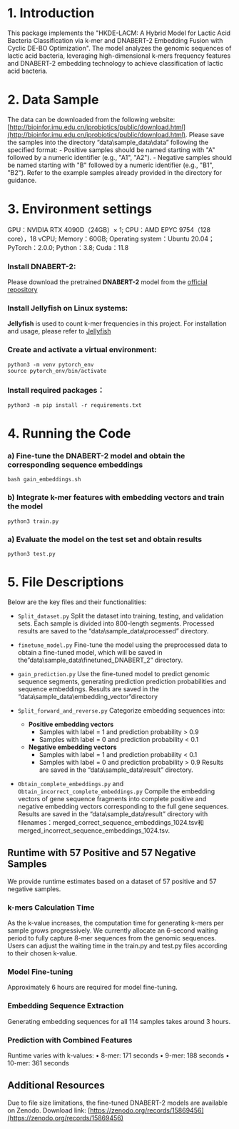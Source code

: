 # 1.  Introduction 
This package implements the "HKDE-LACM: A Hybrid Model for Lactic Acid Bacteria Classification via k-mer and DNABERT-2 Embedding Fusion with Cyclic DE-BO Optimization". The model analyzes the genomic sequences of lactic acid bacteria, leveraging high-dimensional k-mers frequency features and DNABERT-2 embedding technology to achieve classification of lactic acid bacteria.
    
# 2.  Data Sample 
The data can be downloaded from the following website:[http://bioinfor.imu.edu.cn/iprobiotics/public/download.html](http://bioinfor.imu.edu.cn/iprobiotics/public/download.html). Please save the samples into the directory “data\sample_data\data” following the specified format: 
	- Positive samples should be named starting with "A" followed by a numeric identifier (e.g., "A1", "A2"). 
	- Negative samples should be named starting with "B" followed by a numeric identifier (e.g., "B1", "B2").
 Refer to the example samples already provided in the directory for guidance.
    
# 3.  Environment settings 
GPU：NVIDIA RTX 4090D（24GB）× 1; CPU：AMD EPYC 9754（128 core），18 vCPU; Memory：60GB; Operating system：Ubuntu 20.04； PyTorch：2.0.0; Python：3.8; Cuda：11.8

### Install DNABERT-2:
Please download the pretrained **DNABERT-2** model from the [official repository](https://github.com/zhanglabtools/DNABERT2)

### Install Jellyfish on Linux systems:
**Jellyfish** is used to count k-mer frequencies in this project. For installation and usage, please refer to [Jellyfish](https://github.com/gmarcais/Jellyfish) 
### Create and activate a virtual environment:

```
python3 -m venv pytorch_env  
source pytorch_env/bin/activate
```

### Install required packages： 

```
python3 -m pip install -r requirements.txt
```

# 4.  Running the Code 
### a) Fine-tune the DNABERT-2 model and obtain the corresponding sequence embeddings
```
bash gain_embeddings.sh
```
### b) Integrate k-mer features with embedding vectors and train the model
```
python3 train.py
```
### a) Evaluate the model on the test set and obtain results
```
python3 test.py
```

# 5.  File Descriptions
Below are the key files and their functionalities:
- `Split_dataset.py`
Split the dataset into training, testing, and validation sets. Each sample is divided into 800-length segments. Processed results are saved to the “data\sample_data\processed” directory.

- `finetune_model.py`
Fine-tune the model using the preprocessed data to obtain a fine-tuned model, which will be saved in the”data\sample_data\finetuned_DNABERT_2” directory.

- `gain_prediction.py`
Use the fine-tuned model to predict genomic sequence segments, generating prediction prediction probabilities and sequence embeddings. Results are saved in the “data\sample_data\embedding_vector”directory

- `Split_forward_and_reverse.py`
Categorize embedding sequences into: 
	- **Positive embedding vectors**
 		- Samples with label = 1 and prediction probability > 0.9
  		- Samples with label = 0 and prediction probability < 0.1
	- **Negative embedding vectors**
		- Samples with label = 1 and prediction probability < 0.1
  		- Samples with label = 0 and prediction probability > 0.9
Results are saved in the “data\sample_data\result” directory.

- `Obtain_complete_embeddings.py` and `Obtain_incorrect_complete_embeddings.py`
Compile the embedding vectors of gene sequence fragments into complete positive and negative embedding vectors corresponding to the full gene sequences. Results are saved in the “data\sample_data\result” directory with filenames：merged_correct_sequence_embeddings_1024.tsv和merged_incorrect_sequence_embeddings_1024.tsv.


## Runtime with 57 Positive and 57 Negative Samples 
We provide runtime estimates based on a dataset of 57 positive and 57 negative samples.
### k-mers Calculation Time 
As the k-value increases, the computation time for generating k-mers per sample grows progressively. We currently allocate an 6-second waiting period to fully capture 8-mer sequences from the genomic sequences. Users can adjust the waiting time in the train.py and test.py files according to their chosen k-value.
### Model Fine-tuning 
Approximately 6 hours are required for model fine-tuning.
### Embedding Sequence Extraction 
Generating embedding sequences for all 114 samples takes around 3 hours.
### Prediction with Combined Features 
Runtime varies with k-values: 
• 8-mer: 171 seconds 
• 9-mer: 188 seconds 
• 10-mer: 361 seconds 

## Additional Resources
Due to file size limitations, the fine-tuned DNABERT-2 models are available on Zenodo.
Download link: [https://zenodo.org/records/15869456](https://zenodo.org/records/15869456)

